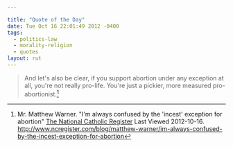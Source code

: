 ```yaml
---

title: "Quote of the Day"
date: Tue Oct 16 22:01:49 2012 -0400
tags:
  - politics-law
  - morality-religion
  - quotes
layout: rut
---
```



>And let's also be clear, if you support abortion under any exception at all, you're not really pro-life. You're just a pickier, more measured pro-abortionist.[^20121016-1]

[^20121016-1]: Mr. Matthew Warner.  "I'm always confused by the 'incest' exception for abortion" [The National Catholic Register](http://www.ncregister.com) Last Viewed 2012-10-16. <http://www.ncregister.com/blog/matthew-warner/im-always-confused-by-the-incest-exception-for-abortion>

